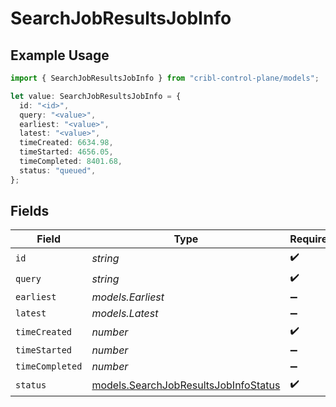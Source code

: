 # SearchJobResultsJobInfo

## Example Usage

```typescript
import { SearchJobResultsJobInfo } from "cribl-control-plane/models";

let value: SearchJobResultsJobInfo = {
  id: "<id>",
  query: "<value>",
  earliest: "<value>",
  latest: "<value>",
  timeCreated: 6634.98,
  timeStarted: 4656.05,
  timeCompleted: 8401.68,
  status: "queued",
};
```

## Fields

| Field                                                                              | Type                                                                               | Required                                                                           | Description                                                                        |
| ---------------------------------------------------------------------------------- | ---------------------------------------------------------------------------------- | ---------------------------------------------------------------------------------- | ---------------------------------------------------------------------------------- |
| `id`                                                                               | *string*                                                                           | :heavy_check_mark:                                                                 | N/A                                                                                |
| `query`                                                                            | *string*                                                                           | :heavy_check_mark:                                                                 | N/A                                                                                |
| `earliest`                                                                         | *models.Earliest*                                                                  | :heavy_minus_sign:                                                                 | N/A                                                                                |
| `latest`                                                                           | *models.Latest*                                                                    | :heavy_minus_sign:                                                                 | N/A                                                                                |
| `timeCreated`                                                                      | *number*                                                                           | :heavy_check_mark:                                                                 | N/A                                                                                |
| `timeStarted`                                                                      | *number*                                                                           | :heavy_minus_sign:                                                                 | N/A                                                                                |
| `timeCompleted`                                                                    | *number*                                                                           | :heavy_minus_sign:                                                                 | N/A                                                                                |
| `status`                                                                           | [models.SearchJobResultsJobInfoStatus](../models/searchjobresultsjobinfostatus.md) | :heavy_check_mark:                                                                 | N/A                                                                                |